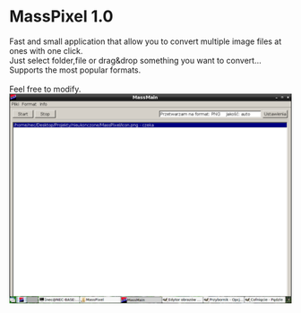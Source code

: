 MassPixel 1.0
========

Fast and small application that allow you to convert multiple image files at ones with one click.<br>
Just select folder,file or drag&drop something you want to convert...<br>
Supports the most popular formats.<br>
<br>
Feel free to modify.<br>
<img src="screenshot.png" />
